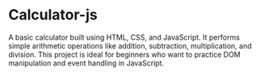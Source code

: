 # Calculator-js
A basic calculator built using HTML, CSS, and JavaScript. It performs simple arithmetic operations like addition, subtraction, multiplication, and division. This project is ideal for beginners who want to practice DOM manipulation and event handling in JavaScript.
